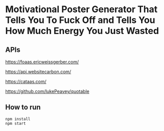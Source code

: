 # Motivational Poster Generator That Tells You To Fuck Off and Tells You How Much Energy You Just Wasted

## APIs

https://foaas.ericweissgerber.com/

https://api.websitecarbon.com/

https://cataas.com/

https://github.com/lukePeavey/quotable

## How to run
```
npm install
npm start

```